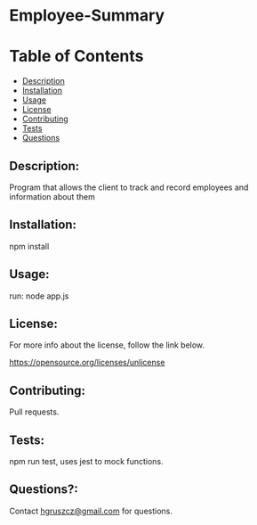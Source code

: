 
# Employee-Summary

# Table of Contents
- [Description](#description)
- [Installation](#installation)
- [Usage](#usage)
- [License](#license)
- [Contributing](#contributing)
- [Tests](#tests)
- [Questions](#questions)

## Description:

Program that allows the client to track and record employees and information about them

## Installation:
npm install

## Usage:
run: node app.js

## License:

For more info about the license, follow the link below.

https://opensource.org/licenses/unlicense

## Contributing:
Pull requests.

## Tests:
npm run test, uses jest to mock functions.

## Questions?:

Contact hgruszcz@gmail.com for questions.

